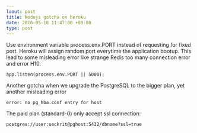 ```yaml
---
laout: post
title: Nodejs gotcha on heroku
date: 2016-05-18 11:47:00 +08:00
type: post
---
```


Use environment variable process.env.PORT instead of requesting for fixed port.
Heroku will assign random port everytime the application bootup. This lead to some misleading
error like strange Redis too many connection error and error H10.

    app.listen(process.env.PORT || 5000);


Another gotcha when we upgrade the PostgreSQL to the bigger plan, yet another misleading error

    error: no pg_hba.conf entry for host 

The paid plan (standard-0) only accept ssl connection:

    postgres://user:seckrit@pghost:5432/dbname?ssl=true

